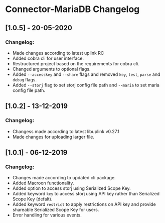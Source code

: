 # Connector-MariaDB Changelog

## [1.0.5] - 20-05-2020
### Changelog:
* Made changes according to latest uplink RC
* Added cobra cli for user interface.
* Restructured project based on the requirements for cobra cli.
* Changed arguments to optional flags.
* Added `--accesskey` and `--share` flags and removed `key`, `test`, `parse` and `debug` flags.
* Added `--storj` flag to set storj config file path and `--maria` to set maria config file path.

## [1.0.2] - 13-12-2019
### Changelog:
* Changess made according to latest libuplink v0.27.1
* Made changes for uploading larger file.

## [1.0.1] - 06-12-2019
### Changelog:
* Changes made according to updated cli package.
* Added Macroon functionality.
* Added option to access storj using Serialized Scope Key. 
* Added keyword `key` to access storj using API key rather than Serialized Scope Key (defalt).
* Added keyword `restrict` to apply restrictions on API key and provide shareable Serialized Scope Key for users.
* Error handling for various events.